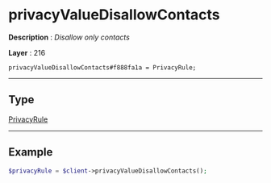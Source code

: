 # privacyValueDisallowContacts

**Description** : *Disallow only contacts*

**Layer** : 216

```tl
privacyValueDisallowContacts#f888fa1a = PrivacyRule;
```

---

## Type

[PrivacyRule](type/PrivacyRule)

---

## Example

```php
$privacyRule = $client->privacyValueDisallowContacts();
```